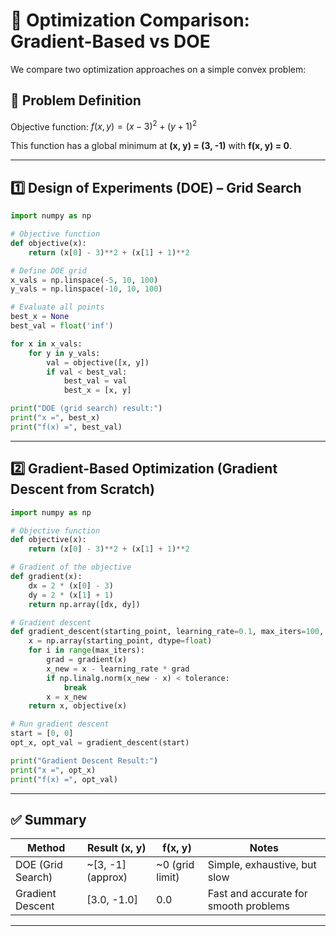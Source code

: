 
# 🔧 Optimization Comparison: Gradient-Based vs DOE

We compare two optimization approaches on a simple convex problem:

## 🧠 Problem Definition

Objective function:
$f(x, y) = (x - 3)^2 + (y + 1)^2$

This function has a global minimum at **(x, y) = (3, -1)** with **f(x, y) = 0**.

---

## 1️⃣ Design of Experiments (DOE) – Grid Search

```python
import numpy as np

# Objective function
def objective(x):
    return (x[0] - 3)**2 + (x[1] + 1)**2

# Define DOE grid
x_vals = np.linspace(-5, 10, 100)
y_vals = np.linspace(-10, 10, 100)

# Evaluate all points
best_x = None
best_val = float('inf')

for x in x_vals:
    for y in y_vals:
        val = objective([x, y])
        if val < best_val:
            best_val = val
            best_x = [x, y]

print("DOE (grid search) result:")
print("x =", best_x)
print("f(x) =", best_val)
```

---

## 2️⃣ Gradient-Based Optimization (Gradient Descent from Scratch)

```python
import numpy as np

# Objective function
def objective(x):
    return (x[0] - 3)**2 + (x[1] + 1)**2

# Gradient of the objective
def gradient(x):
    dx = 2 * (x[0] - 3)
    dy = 2 * (x[1] + 1)
    return np.array([dx, dy])

# Gradient descent
def gradient_descent(starting_point, learning_rate=0.1, max_iters=100, tolerance=1e-6):
    x = np.array(starting_point, dtype=float)
    for i in range(max_iters):
        grad = gradient(x)
        x_new = x - learning_rate * grad
        if np.linalg.norm(x_new - x) < tolerance:
            break
        x = x_new
    return x, objective(x)

# Run gradient descent
start = [0, 0]
opt_x, opt_val = gradient_descent(start)

print("Gradient Descent Result:")
print("x =", opt_x)
print("f(x) =", opt_val)
```

---

## ✅ Summary

| Method           | Result (x, y)      | f(x, y)        | Notes                                 |
|------------------|--------------------|----------------|---------------------------------------|
| DOE (Grid Search)| ~[3, -1] (approx)  | ~0 (grid limit)| Simple, exhaustive, but slow          |
| Gradient Descent | [3.0, -1.0]        | 0.0            | Fast and accurate for smooth problems |

---

